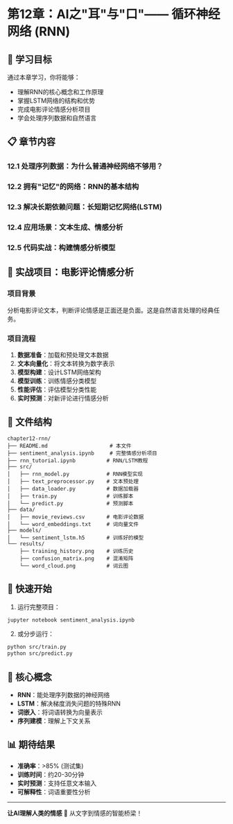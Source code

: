 # 第12章：AI之"耳"与"口"—— 循环神经网络 (RNN)

## 🎯 学习目标

通过本章学习，你将能够：
- 理解RNN的核心概念和工作原理
- 掌握LSTM网络的结构和优势
- 完成电影评论情感分析项目
- 学会处理序列数据和自然语言

## 📋 章节内容

### 12.1 处理序列数据：为什么普通神经网络不够用？
### 12.2 拥有"记忆"的网络：RNN的基本结构
### 12.3 解决长期依赖问题：长短期记忆网络(LSTM)
### 12.4 应用场景：文本生成、情感分析
### 12.5 代码实战：构建情感分析模型

## 💬 实战项目：电影评论情感分析

### 项目背景
分析电影评论文本，判断评论情感是正面还是负面。这是自然语言处理的经典任务。

### 项目流程
1. **数据准备**：加载和预处理文本数据
2. **文本向量化**：将文本转换为数字表示
3. **模型构建**：设计LSTM网络架构
4. **模型训练**：训练情感分类模型
5. **性能评估**：评估模型分类性能
6. **实时预测**：对新评论进行情感分析

## 📁 文件结构

```
chapter12-rnn/
├── README.md                    # 本文件
├── sentiment_analysis.ipynb     # 完整情感分析项目
├── rnn_tutorial.ipynb          # RNN/LSTM教程
├── src/
│   ├── rnn_model.py            # RNN模型实现
│   ├── text_preprocessor.py    # 文本预处理
│   ├── data_loader.py          # 数据加载器
│   ├── train.py                # 训练脚本
│   └── predict.py              # 预测脚本
├── data/
│   ├── movie_reviews.csv       # 电影评论数据
│   └── word_embeddings.txt     # 词向量文件
├── models/
│   └── sentiment_lstm.h5       # 训练好的模型
└── results/
    ├── training_history.png    # 训练历史
    ├── confusion_matrix.png    # 混淆矩阵
    └── word_cloud.png          # 词云图
```

## 🚀 快速开始

1. 运行完整项目：
```bash
jupyter notebook sentiment_analysis.ipynb
```

2. 或分步运行：
```bash
python src/train.py
python src/predict.py
```

## 🧠 核心概念

- **RNN**：能处理序列数据的神经网络
- **LSTM**：解决梯度消失问题的特殊RNN
- **词嵌入**：将词语转换为向量表示
- **序列建模**：理解上下文关系

## 📊 期待结果

- **准确率**：>85% (测试集)
- **训练时间**：约20-30分钟
- **实时预测**：支持任意文本输入
- **可解释性**：词语重要性分析

---

**让AI理解人类的情感** 💭 从文字到情感的智能桥梁！
